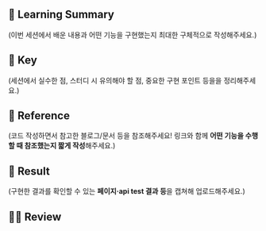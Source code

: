 ## 📌 Learning Summary
(이번 세션에서 배운 내용과 어떤 기능을 구현했는지 최대한 구체적으로 작성해주세요.)


## 🔑 Key
(세션에서 실수한 점, 스터디 시 유의해야 할 점, 중요한 구현 포인트 등을을 정리해주세요.)


## 📒 Reference
(코드 작성하면서 참고한 블로그/문서 등을 참조해주세요!
링크와 함께 **어떤 기능을 수행할 때 참조했는지 짧게 작성**해주세요.)


## 🔎 Result
(구현한 결과를 확인할 수 있는 **페이지·api test 결과 등**을 캡쳐해 업로드해주세요.)


## ✍🏻 Review
<!-- (세션 회고를 작성해주세요! **자랑할 점/아쉬운 점/새로 알게된 점/궁금한 점** 등을 자세히 적어주세요) -->